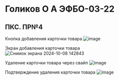 # Голиков О А ЭФБО-03-22

## ПКС. ПР№4

Кнопка добавления карточки товара
![image](https://github.com/user-attachments/assets/91c66929-162a-424f-bbde-94bac4d78f3a)

Экран добавления карточки товара
![Снимок экрана 2024-10-08 142843](https://github.com/user-attachments/assets/608c569d-e204-4f47-a1f5-246e50a3b04d)

Удаление карточки товара через свайп
![image](https://github.com/user-attachments/assets/f50a3b49-26c0-40c5-9f82-af8e00e0b866)

Подтверждение удаления карточки товара
![image](https://github.com/user-attachments/assets/cae79b0f-3165-40bd-bba6-fd108de54382)
